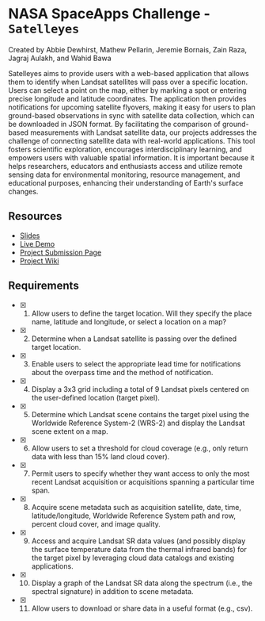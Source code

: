 # NASA SpaceApps Challenge - `Satelleyes`

Created by Abbie Dewhirst, Mathew Pellarin, Jeremie Bornais, Zain Raza, Jagraj Aulakh, and Wahid Bawa

Satelleyes aims to provide users with a web-based application that allows them to identify when Landsat satellites will pass over a specific location. Users can select a point on the map, either by marking a spot or entering precise longitude and latitude coordinates. The application then provides notifications for upcoming satellite flyovers, making it easy for users to plan ground-based observations in sync with satellite data collection, which can be downloaded in JSON format. By facilitating the comparison of ground-based measurements with Landsat satellite data, our projects addresses the challenge of connecting satellite data with real-world applications. This tool fosters scientific exploration, encourages interdisciplinary learning, and empowers users with valuable spatial information. It is important because it helps researchers, educators and enthusiasts access and utilize remote sensing data for environmental monitoring, resource management, and educational purposes, enhancing their understanding of Earth's surface changes.

## Resources

- [Slides](https://abbiedewhirst.github.io/NASA-Landsat/satelleyes_slides.pdf)
- [Live Demo](https://nasa.matp101.com/)
- [Project Submission Page](https://www.spaceappschallenge.org/nasa-space-apps-2024/find-a-team/reesaholics/?tab=project)
- [Project Wiki](https://github.com/AbbieDewhirst/NASA-Landsat/wiki)

## Requirements
- [X] 1. Allow users to define the target location. Will they specify the place name, latitude and longitude, or select a location on a map?
- [X] 2. Determine when a Landsat satellite is passing over the defined target location.
- [X] 3. Enable users to select the appropriate lead time for notifications about the overpass time and the method of notification.
- [x] 4. Display a 3x3 grid including a total of 9 Landsat pixels centered on the user-defined location (target pixel).
- [x] 5. Determine which Landsat scene contains the target pixel using the Worldwide Reference System-2 (WRS-2) and display the Landsat scene extent on a map.
- [X] 6. Allow users to set a threshold for cloud coverage (e.g., only return data with less than 15% land cloud cover).
- [X] 7. Permit users to specify whether they want access to only the most recent Landsat acquisition or acquisitions spanning a particular time span.
- [X] 8. Acquire scene metadata such as acquisition satellite, date, time, latitude/longitude, Worldwide Reference System path and row, percent cloud cover, and image quality.
- [x] 9. Access and acquire Landsat SR data values (and possibly display the surface temperature data from the thermal infrared bands) for the target pixel by leveraging cloud data catalogs and existing applications.
- [x] 10. Display a graph of the Landsat SR data along the spectrum (i.e., the spectral signature) in addition to scene metadata.
- [X] 11. Allow users to download or share data in a useful format (e.g., csv).

